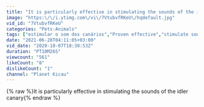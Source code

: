 ```yaml
---
title: "It is particularly effective in stimulating the sounds of the idler canary"
image: "https:\/\/i.ytimg.com\/vi\/7VtubvfRKeU\/hqdefault.jpg"
vid_id: "7VtubvfRKeU"
categories: "Pets-Animals"
tags: ["estimular o som dos canários","Proven effective","stimulate song canaries"]
date: "2021-06-28T04:11:05+03:00"
vid_date: "2020-10-07T18:30:53Z"
duration: "PT10M26S"
viewcount: "561"
likeCount: "8"
dislikeCount: "1"
channel: "Planet Kicau"
---
```

{% raw %}It is particularly effective in stimulating the sounds of the idler canary{% endraw %}
